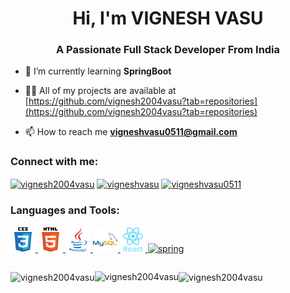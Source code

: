<h1 align="center">Hi, I'm VIGNESH VASU</h1>
<h3 align="center">A Passionate Full Stack Developer From India</h3>



- 🌱 I’m currently learning **SpringBoot**

- 👨‍💻 All of my projects are available at [https://github.com/vignesh2004vasu?tab=repositories](https://github.com/vignesh2004vasu?tab=repositories)

- 📫 How to reach me **vigneshvasu0511@gmail.com**

<h3 align="left">Connect with me:</h3>
<p align="left">
<a href="https://linkedin.com/in/vignesh2004vasu" target="blank"><img align="center" src="https://raw.githubusercontent.com/rahuldkjain/github-profile-readme-generator/master/src/images/icons/Social/linked-in-alt.svg" alt="vignesh2004vasu" height="30" width="40" /></a>
<a href="https://www.codechef.com/users/vigneshvasu" target="blank"><img align="center" src="https://cdn.jsdelivr.net/npm/simple-icons@3.1.0/icons/codechef.svg" alt="vigneshvasu" height="30" width="40" /></a>
<a href="https://www.leetcode.com/vigneshvasu0511" target="blank"><img align="center" src="https://raw.githubusercontent.com/rahuldkjain/github-profile-readme-generator/master/src/images/icons/Social/leet-code.svg" alt="vigneshvasu0511" height="30" width="40" /></a>
</p>

<h3 align="left">Languages and Tools:</h3>
<p align="left"> <a href="https://www.w3schools.com/css/" target="_blank" rel="noreferrer"> <img src="https://raw.githubusercontent.com/devicons/devicon/master/icons/css3/css3-original-wordmark.svg" alt="css3" width="40" height="40"/> </a> <a href="https://www.w3.org/html/" target="_blank" rel="noreferrer"> <img src="https://raw.githubusercontent.com/devicons/devicon/master/icons/html5/html5-original-wordmark.svg" alt="html5" width="40" height="40"/> </a> <a href="https://www.java.com" target="_blank" rel="noreferrer"> <img src="https://raw.githubusercontent.com/devicons/devicon/master/icons/java/java-original.svg" alt="java" width="40" height="40"/> </a> <a href="https://www.mysql.com/" target="_blank" rel="noreferrer"> <img src="https://raw.githubusercontent.com/devicons/devicon/master/icons/mysql/mysql-original-wordmark.svg" alt="mysql" width="40" height="40"/> </a> <a href="https://reactjs.org/" target="_blank" rel="noreferrer"> <img src="https://raw.githubusercontent.com/devicons/devicon/master/icons/react/react-original-wordmark.svg" alt="react" width="40" height="40"/> </a> <a href="https://spring.io/" target="_blank" rel="noreferrer"> <img src="https://www.vectorlogo.zone/logos/springio/springio-icon.svg" alt="spring" width="40" height="40"/> </a> </p>


<div style="display: flex;">
    <p><img align="center" src="https://github-readme-streak-stats.herokuapp.com/?user=vignesh2004vasu&" alt="vignesh2004vasu" /></p>
    <p><img align="left" src="https://github-readme-stats.vercel.app/api/top-langs?username=vignesh2004vasu&show_icons=true&locale=en&layout=compact" alt="vignesh2004vasu" /></p>
    <p><img align="center" src="https://github-readme-stats.vercel.app/api?username=vignesh2004vasu&show_icons=true&locale=en" alt="vignesh2004vasu" /></p>
</div>
